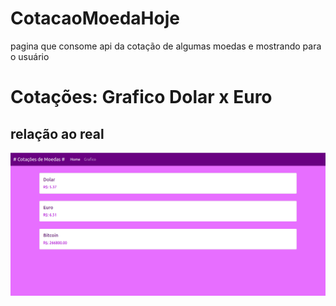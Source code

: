 # CotacaoMoedaHoje
pagina que consome   api da cotação de algumas moedas e mostrando para o usuário


# Cotações: Grafico Dolar x Euro
## relação ao real

![](https://github.com/Gusttavomarinho/CotacaoMoedaHoje/blob/master/assets/img/print.png)

